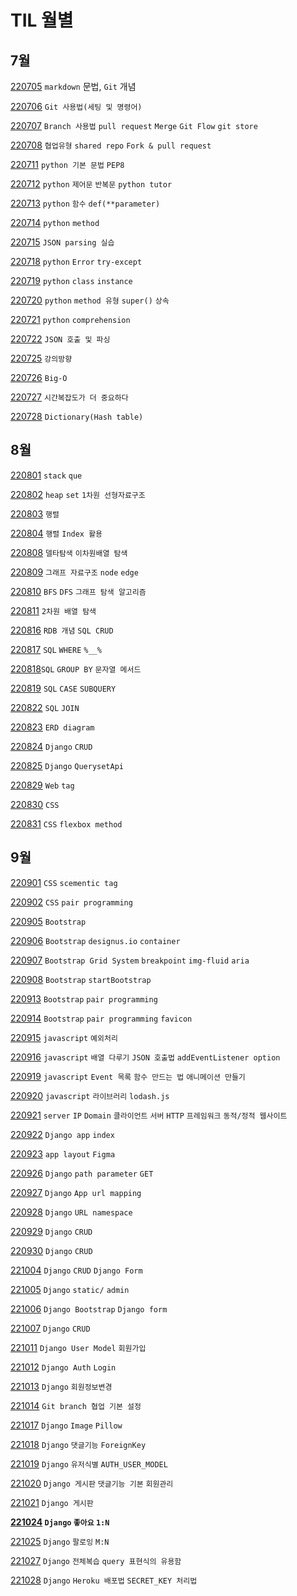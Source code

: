 # TIL 월별

## 7월

[220705](https://github.com/riumr/TIL/tree/main/22년7월/220705) `markdown` 문법, `Git` 개념

[220706](https://github.com/riumr/TIL/tree/main/22년7월/220706) `Git 사용법(세팅 및 명령어)`

[220707](https://github.com/riumr/TIL/tree/main/22년7월/220707) `Branch 사용법` `pull request` `Merge` `Git Flow` `git store`

[220708](https://github.com/riumr/TIL/tree/main/22년7월/220708) `협업유형` `shared repo` `Fork & pull request`

[220711](https://github.com/riumr/TIL/tree/main/22년7월/220711) `python 기본 문법` `PEP8`

[220712](https://github.com/riumr/TIL/tree/main/22년7월/220712) `python` `제어문` `반복문` `python tutor`

[220713](https://github.com/riumr/TIL/tree/main/22년7월/220713) `python` `함수` `def(**parameter)`

[220714](https://github.com/riumr/TIL/tree/main/22년7월/220714) `python` `method`

[220715](https://github.com/riumr/01-PJT-01/tree/master/3회차/김태형) `JSON parsing 실습`

[220718](https://github.com/riumr/TIL/tree/main/22년7월/220718) `python` `Error` `try-except`

[220719](https://github.com/riumr/TIL/tree/main/22년7월/220719) `python` `class` `instance`

[220720](https://github.com/riumr/TIL/tree/main/22년7월/220720) `python` `method 유형` `super()` `상속`

[220721](https://github.com/riumr/TIL/tree/main/22년7월/220721) `python` `comprehension`

[220722](https://github.com/riumr/01-PJT-02/tree/7ff7029629be406f04679137636edaaf199c4026/3회차/김태형) `JSON 호출 및 파싱`

[220725](https://github.com/riumr/TIL/tree/main/22년7월/220725) `강의방향`

[220726](https://github.com/riumr/TIL/tree/main/22년7월/220726) `Big-O`

[220727](https://github.com/riumr/TIL/tree/main/22년7월/220727) `시간복잡도가 더 중요하다`

[220728](https://github.com/riumr/TIL/tree/main/22년7월/220728) `Dictionary(Hash table)`

## 8월

[220801](https://github.com/riumr/TIL/tree/main/22년8월/220801)  `stack` `que`

[220802](https://github.com/riumr/TIL/tree/main/22년8월/220802) `heap` `set` `1차원 선형자료구조`

[220803](https://github.com/riumr/TIL/tree/main/22년8월/220803) `행렬`

[220804](https://github.com/riumr/TIL/tree/main/22년8월/220804) `행렬` `Index 활용`

[220808](https://github.com/riumr/TIL/tree/main/22년8월/220808) `델타탐색` `이차원배열 탐색`

[220809](https://github.com/riumr/TIL/tree/main/22년8월/220809) `그래프 자료구조` `node` `edge`

[220810](https://github.com/riumr/TIL/tree/main/22년8월/220810) `BFS` `DFS` `그래프 탐색 알고리즘`

[220811](https://github.com/riumr/TIL/tree/main/22년8월/220811) `2차원 배열 탐색`

[220816](https://github.com/riumr/TIL/tree/main/22년8월/220816) `RDB 개념` `SQL CRUD`

[220817](https://github.com/riumr/TIL/tree/main/22년8월/220817) `SQL` `WHERE` `%__%` 

[220818](https://github.com/riumr/TIL/tree/main/22년8월/220818)`SQL` `GROUP BY` `문자열 메서드`

[220819](https://github.com/riumr/TIL/tree/main/22년8월/220819) `SQL` `CASE` `SUBQUERY`

[220822](https://github.com/riumr/TIL/blob/fc82761627ac621f5ccac4e6a1c9665fe050f914/220822/Readme.md) `SQL` `JOIN`

[220823](https://github.com/riumr/TIL/blob/bc49b7c5bdc81163e777b25f07fd5bea7caca5a8/220823/220823.md) `ERD diagram`

[220824](https://github.com/riumr/TIL/blob/9bc66221e25bb091d3822855caacb22242ae7a73/220824/DB_07.md) `Django` `CRUD`

[220825](https://github.com/riumr/TIL/blob/f7720dcfc05142fa60b7d180d6a44444bff30220/220825/DB_08.md) `Django` `QuerysetApi`

[220829](https://github.com/riumr/TIL/blob/b65ede39468a5b99ed0a40e7bb39b158eb4f19f1/220829/%EC%8B%A4%EC%8A%B5.md) `Web` `tag`

[220830](https://github.com/riumr/TIL/tree/main/22년8월/220830/실습내용) `CSS`

[220831](https://github.com/riumr/TIL/blob/99900d6ea71f9384e11201ad3c3b80bf07616619/220831/%EC%9E%90%EC%8A%B5%EB%82%B4%EC%9A%A9.md) `CSS` `flexbox method`

## 9월

[220901](https://github.com/riumr/TIL/tree/main/22년9월/220901/실습) `CSS` `scementic tag`

[220902](https://github.com/riumr/TIL/tree/main/22년9월/220902/실습) `CSS` `pair programming`

[220905](https://github.com/riumr/TIL/tree/main/22년9월/220905/실습)  `Bootstrap`

[220906](https://github.com/riumr/TIL/tree/main/22년9월/220906/실습)  `Bootstrap` `designus.io` `container`

[220907](https://github.com/riumr/TIL/blob/02a4f3f135aafa127b10dcf5b0afb115668b154e/220907/220907.md)  `Bootstrap Grid System` `breakpoint` `img-fluid` `aria`

[220908](https://github.com/riumr/TIL/tree/main/22년9월/220908/실습) `Bootstrap` `startBootstrap`

[220913](https://github.com/riumr/TIL/tree/main/22년9월/220913/실습) `Bootstrap` `pair programming`

[220914](https://github.com/riumr/riumr.github.io) `Bootstrap` `pair programming` `favicon`

[220915](https://github.com/riumr/TIL/blob/61c9c756d20ce2a5fb1e1498f43ddd20c2ea2c4b/220915/%EC%9E%90%EC%8A%B5%EB%82%B4%EC%9A%A9.md) `javascript` `예외처리`

[220916]() `javascript` `배열 다루기` `JSON 호출법` `addEventListener option`

[220919]()  `javascript` `Event 목록` `함수 만드는 법` `애니메이션 만들기`

[220920](https://github.com/riumr/TIL/blob/52bc0185612b330482fc9023535ee025a16d2671/220920/%EC%8B%A4%EC%8A%B5/index.html) `javascript` `라이브러리` `lodash.js`

[220921](https://github.com/riumr/TIL/blob/121b6db064762341aa22200740c28fa158078e1d/220921/%ED%95%99%EC%8A%B5.md) `server` `IP` `Domain` `클라이언트` `서버` `HTTP` `프레임워크` `동적/정적 웹사이트`

[220922](https://github.com/riumr/TIL/tree/main/22년9월/220922/실습) `Django app` `index`

[220923](https://github.com/riumr/TIL/tree/main/22년9월/220923/실습) `app layout` `Figma`

[220926](https://github.com/riumr/TIL/blob/5a933671ea97fd150f6592ab5bdde35a8dbdd325/220926/220926.md) `Django` `path parameter` `GET`

[220927](https://github.com/riumr/TIL/blob/09ee7ea9f3e7b2de15a9a71241ac519847aa31ca/220927/220927.md) `Django` `App url mapping`

[220928](https://github.com/riumr/TIL/blob/9310a3651cf095fdebf9297689f67a9cb684609e/220928/220928.md) `Django` `URL namespace`

[220929](https://github.com/riumr/TIL/tree/main/22년9월/220929/todo) `Django` `CRUD`

[220930](https://github.com/riumr/TIL/tree/main/22년9월/220930/실습) `Django` `CRUD`

[221004](https://github.com/riumr/TIL/tree/main/22년10월/221004/실습) `Django` `CRUD` `Django Form`

[221005](https://github.com/riumr/TIL/blob/2a9bb15eca96774038e1199e3939ea0be3a44d6b/221005/221005.md) `Django` `static/` `admin` 

[221006](https://github.com/riumr/TIL/tree/main/22년9월/221006/실습) `Django Bootstrap` `Django form`

[221007](https://github.com/riumr/TIL/tree/main/22년10월/221007/실습) `Django` `CRUD`

[221011](https://github.com/riumr/TIL/blob/5aafda3150243c77d7c2fc3629d8b20f29a33f82/221011/221011.md) `Django User Model` `회원가입`

[221012](https://github.com/riumr/TIL/blob/ae70479f258a18003768cf1e1a18f0556e270ece/221012/221012.md) `Django Auth` `Login` 

[221013](https://github.com/riumr/TIL/tree/main/22년10월/221013/실습) `Django` `회원정보변경`

[221014](https://github.com/riumr/TIL/blob/a6d1ee30fdfd826de150c1bb41e7d5c7886dc343/221014/221014.md) `Git branch 협업 기본 설정`

[221017](https://github.com/riumr/TIL/tree/main/22년10월/221017/실습) `Django` `Image` `Pillow`

[221018](https://github.com/riumr/TIL/tree/main/22년10월/221018/실습) `Django` `댓글기능` `ForeignKey`

[221019](https://github.com/riumr/TIL/tree/main/22년10월/221019/실습) `Django`  `유저식별` `AUTH_USER_MODEL`

[221020](https://github.com/riumr/TIL/tree/main/22년10월/221020/실습) `Django 게시판` `댓글기능 기본` `회원관리`

[221021](https://github.com/riumr/TIL/tree/main/22년10월/221021/실습) `Django 게시판`

**[221024](https://github.com/riumr/TIL/tree/main/22년10월/221024/실습) `Django` `좋아요` `1:N`**

[221025](https://github.com/riumr/TIL/tree/main/22년10월/221025/실습) `Django` `팔로잉` `M:N`

[221027](https://github.com/riumr/TIL/tree/main/22년10월/221027/실습) `Django` `전체복습` `query 표현식의 유용함`

[221028](https://github.com/riumr/TIL/blob/2df5a154aa18c6ae6acd11d0300c7e1493d5a7d2/221028/221028.md) `Django` `Heroku 배포법` `SECRET_KEY 처리법`
